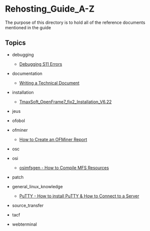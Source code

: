 # Rehosting_Guide_A-Z
The purpose of this directory is to hold all of the reference documents mentioned in the guide


## Topics

- debugging

	- [Debugging S11 Errors](./debugging/debugging/Debugging_S11_Error.md "Debugging S11 Errors")

- documentation

	- [Writing a Technical Document](./documentation/Writing_a_Technical_Document.md "Tips on writing a formal technical document")

- installation 

	- [TmaxSoft_OpenFrame7_fix2_Installation_V6.22](./installation/TmaxSoft_OpenFrame7_fix2_Installation_V6.22.md "Installation Guide")

- jeus
- ofobol
- ofminer

	- [How to Create an OFMiner Report](./ofminer/How_to_Create_an_OFMiner_Report.md "Create an OFMiner Report")

- osc
- osi

	- [osimfsgen - How to Compile MFS Resources](./osi/osimfsgen/How_to_compile_MFS_resources.md "How to Compile MFS Resources")

- patch
- general_linux_knowledge

	- [PuTTY - How to install PuTTY & How to Connect to a Server](./general_linux_knowledge/PuTTY/Connecting_To_A_Server_With_PuTTY.md "Install and Connect to Server")

- source_transfer
- tacf
- webterminal